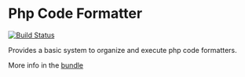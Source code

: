 # Php Code Formatter  

[![Build Status](https://travis-ci.org/trovit/php-code-formatter.svg?branch=master)](https://travis-ci.org/trovit/php-code-formatter)  

Provides a basic system to organize and execute php code formatters.

More info in the [bundle](https://github.com/trovit/php-code-formatter-bundle/blob/master/README.md)

